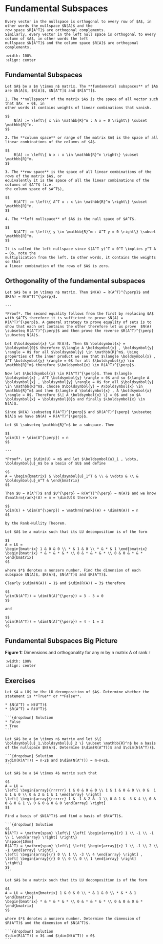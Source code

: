 # Fundamental Subspaces

```{div} bigidea
Every vector in the nullspace is orthogonal to every row of $A$, in other words the nullspace $N[A]$ and the
row space $R[A^T]$ are orthogonal complements.
Similarly, every vector in the left null space is orthogonal to every column of $A$, in other words the left
nullspace $N[A^T]$ and the column space $R[A]$ are orthogonal complements.
```

```{image} /img/02_02_01.png
:width: 100%
:align: center
```

## Fundamental Subspaces

```{div} definition
Let $A$ be a $m \times n$ matrix. The **fundamental subspaces** of $A$ are $N[A]$, $R[A]$, $N[A^T]$ and $R[A^T]$.

1. The **nullspace** of the matrix $A$ is the space of all vector such that $Ax  = 0$, in
other words it contains weights of linear combinations that vanish.

$$
    N[A] := \left\{ x \in \mathbb{R}^n : A x = 0 \right\} \subset \mathbb{R}^n.
$$

2. The **column space** or range of the matrix $A$ is the space of all linear combinations of the columns of $A$.

$$
    R[A] := \left\{ A x : x \in \mathbb{R}^n \right\} \subset \mathbb{R}^m.
$$

3. The **row space** is the space of all linear combinations of the rows of the matrix $A$, or
equivalently it is the space of all the linear combinations of the columns of $A^T$ (i.e.
the column space of $A^T$),

$$
    R[A^T] := \left\{ A^T x : x \in \mathbb{R}^m \right\} \subset \mathbb{R}^n.
$$

4. The **left nullspace** of $A$ is the null space of $A^T$.

$$
    N[A^T] := \left\{ y \in \mathbb{R}^m : A^T y = 0 \right\} \subset \mathbb{R}^m.
$$

It is called the left nullspace since $(A^T y)^T = 0^T \implies y^T A = 0$, note the
multiplication from the left. In other words, it contains the weights so that
a linear combination of the rows of $A$ is zero.

```

## Orthogonality of the fundamental subspaces

```{div} theorem
Let $A$ be a $m \times n$ matrix. Then $N(A) = R(A^T)^{\perp}$ and $R(A) = N(A^T)^{\perp}$.

---

*Proof*. The second equality follows from the first by replacing $A$ with $A^T$ therefore it is sufficient to prove $N(A) = R(A^T)^{\perp}$. A general strategy to prove equality of sets is to show that each set contains the other therefore let us prove  $N(A) \subseteq R(A^T)^{\perp}$ and then prove the reverse $R(A^T)^{\perp} \subseteq N(A)$.

Let $\boldsymbol{x} \in N(A)$. Then $A \boldsymbol{x} = \boldsymbol{0}$ therefore $\langle A \boldsymbol{x} , \boldsymbol{y} \rangle = 0$ for all $\boldsymbol{y} \in \mathbb{R}^m$. Using properties of the inner product we see that $\langle \boldsymbol{x} , A^T \boldsymbol{y} \rangle = 0$ for all $\boldsymbol{y} \in \mathbb{R}^m$ therefore $\boldsymbol{x} \in R(A^T)^{\perp}$.

Now let $\boldsymbol{x} \in R(A^T)^{\perp}$. Then $\langle \boldsymbol{x} , A^T \boldsymbol{y} \rangle = 0$ and so $\langle A \boldsymbol{x} , \boldsymbol{y} \rangle = 0$ for all $\boldsymbol{y} \in \mathbb{R}^m$. Choose $\boldsymbol{y} = A\boldsymbol{x} \in \mathbb{R}^m$ and then $\langle A \boldsymbol{x} , A \boldsymbol{x} \rangle = 0$. Therefore $\| A \boldsymbol{x} \| = 0$ and so $A \boldsymbol{x} = \boldsymbol{0}$ and finally $\boldsymbol{x} \in N(A)$.

Since $N(A) \subseteq R(A^T)^{\perp}$ and $R(A^T)^{\perp} \subseteq N(A)$ we have $N(A) = R(A^T)^{\perp}$.
```

```{div} theorem
Let $U \subseteq \mathbb{R}^n$ be a subspace. Then

$$
\dim(U) + \dim(U^{\perp}) = n
$$

---

*Proof*. Let $\dim(U) = m$ and let $\boldsymbol{u}_1 , \dots, \boldsymbol{u}_m$ be a basis of $U$ and define

$$
A = \begin{bmatrix} & \boldsymbol{u}_1^T & \\ & \vdots & \\ & \boldsymbol{u}_m^T & \end{bmatrix}
$$

Then $U = R(A^T)$ and $U^{\perp} = R(A^T)^{\perp} = N(A)$ and we know $\mathrm{rank}(A) = m = \dim(U)$ therefore

$$
\dim(U) + \dim(U^{\perp}) = \mathrm{rank}(A) + \dim(N(A)) = n
$$

by the Rank-Nullity Theorem.
```

```{div} example
Let $A$ be a matrix such that its LU decomposition is of the form

$$
A = LU =
\begin{bmatrix} 1 & 0 & 0 \\ * & 1 & 0 \\ * & * & 1 \end{bmatrix}
\begin{bmatrix} * & * & * & * \\ 0 & * & * & * \\ 0 & 0 & * & * \end{bmatrix}
$$

where $*$ denotes a nonzero number. Find the dimension of each subspace $N(A)$, $R(A)$, $N(A^T)$ and $R(A^T)$.

Clearly $\dim(N(A)) = 1$ and $\dim(R(A)) = 3$ therefore

$$
\dim(N(A^T)) = \dim(R(A)^{\perp}) = 3 - 3 = 0
$$

and

$$
\dim(R(A^T)) = \dim(N(A)^{\perp}) = 4 - 1 = 3
$$
```

## Fundamental Subspaces Big Picture

**Figure 1:** Dimensions and orthogonality for any m by n matrix A of rank r

```{image} /img/fundamental_subspace.png
:width: 100%
:align: center
```

## Exercises

````{div} exercise
Let $A = LU$ be the LU decomposition of $A$. Determine whether the statement is **True** or **False**.

* $N(A^T) = N(U^T)$
* $R(A^T) = R(U^T)$

```{dropdown} Solution
* False
* True
```

````

````{div} exercise
Let $A$ be a $m \times n$ matrix and let $\{ \boldsymbol{u}_1,\boldsymbol{u}_2 \} \subset \mathbb{R}^n$ be a basis of the nullspace $N(A)$. Determine $\dim(R(A^T))$ and $\dim(N(A^T))$.

```{dropdown} Solution
$\dim(R(A^T)) = n-2$ and $\dim(N(A^T)) = m-n+2$.
```

````

````{div} exercise
Let $A$ be a $4 \times 4$ matrix such that

$$
A = LU =
\left[ \begin{array}{rrrrrr} 1 & 0 & 0 & 0 \\ 1 & 1 & 0 & 0 \\ 0 &  1 & 1 & 0 \\ 0 & 2 & 1 & 1 \end{array} \right]
\left[ \begin{array}{rrrrrr} 1 & -1 & 2 & -1 \\ 0 & 1 & -3 & 4 \\ 0 & 0 & 0 & 1 \\ 0 & 0 & 0 & 0 \end{array} \right]
$$

Find a basis of $N(A^T)$ and find a basis of $R(A^T)$.

```{dropdown} Solution
$$
N(A^T) = \mathrm{span} \left\{ \left[ \begin{array}{r} 1 \\ -1 \\ -1 \\ 1 \end{array} \right] \right\}
\hspace{10mm}
R(A^T) = \mathrm{span} \left\{ \left[ \begin{array}{r} 1 \\ -1 \\ 2 \\ -1 \end{array} \right] ,
\left[ \begin{array}{r} 0 \\ 1 \\ -3 \\ 4 \end{array} \right] ,
\left[ \begin{array}{r} 0 \\ 0 \\ 0 \\ 1 \end{array} \right]
\right\}
$$
```

````

````{div} exercise
Let $A$ be a matrix such that its LU decomposition is of the form

$$
A = LU = \begin{bmatrix} 1 & 0 & 0 \\ * & 1 & 0 \\ * & * & 1 \end{bmatrix}
\begin{bmatrix} * & * & * & * \\ 0 & * & * & * \\ 0 & 0 & 0 & * \end{bmatrix}
$$

where $*$ denotes a nonzero number. Determine the dimension of $R(A^T)$ and the dimension of $N(A^T)$.

```{dropdown} Solution
$\dim(R(A^T)) = 3$ and $\dim(N(A^T)) = 0$
```

````

